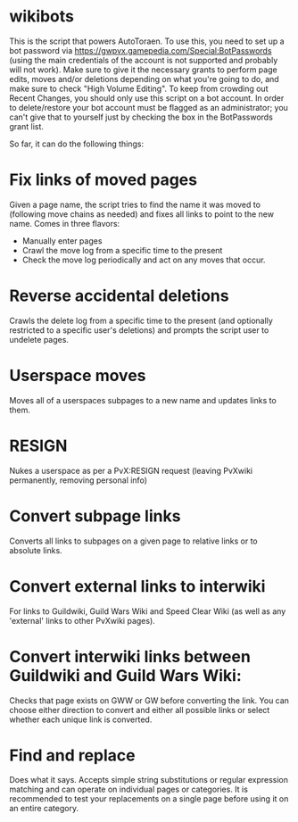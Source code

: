 # wikibots
This is the script that powers AutoToraen. To use this, you need to set up a bot password via https://gwpvx.gamepedia.com/Special:BotPasswords (using the main credentials of the account is not supported and probably will not work). Make sure to give it the necessary grants to perform page edits, moves and/or deletions depending on what you're going to do, and make sure to check "High Volume Editing". To keep from crowding out Recent Changes, you should only use this script on a bot account. In order to delete/restore your bot account must be flagged as an administrator; you can't give that to yourself just by checking the box in the BotPasswords grant list. 

So far, it can do the following things:

# Fix links of moved pages
Given a page name, the script tries to find the name it was moved to (following move chains as needed) and fixes all links to point to the new name. Comes in three flavors:
* Manually enter pages
* Crawl the move log from a specific time to the present
* Check the move log periodically and act on any moves that occur.

# Reverse accidental deletions
Crawls the delete log from a specific time to the present (and optionally restricted to a specific user's deletions) and prompts the script user to undelete pages.

# Userspace moves
Moves all of a userspaces subpages to a new name and updates links to them.

# RESIGN
Nukes a userspace as per a PvX:RESIGN request (leaving PvXwiki permanently, removing personal info)

# Convert subpage links
Converts all links to subpages on a given page to relative links or to absolute links.

# Convert external links to interwiki
For links to Guildwiki, Guild Wars Wiki and Speed Clear Wiki (as well as any 'external' links to other PvXwiki pages).

# Convert interwiki links between Guildwiki and Guild Wars Wiki:
Checks that page exists on GWW or GW before converting the link. You can choose either direction to convert and either all possible links or select whether each unique link is converted.

# Find and replace
Does what it says. Accepts simple string substitutions or regular expression matching and can operate on individual pages or categories. It is recommended to test your replacements on a single page before using it on an entire category.


